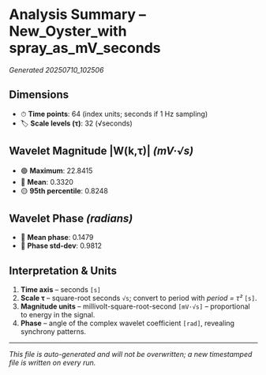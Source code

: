 # Analysis Summary – New_Oyster_with spray_as_mV_seconds

*Generated 20250710_102506*

## Dimensions
- ⏱ **Time points**: 64 (index units; seconds if 1 Hz sampling)
- 🏷 **Scale levels (τ)**: 32 (√seconds)

## Wavelet Magnitude |W(k,τ)|  *(mV·√s)*
- 🟢 **Maximum**: 22.8415
- 🔵 **Mean**: 0.3320
- 🟡 **95th percentile**: 0.8248

## Wavelet Phase *(radians)*
- 📏 **Mean phase**: 0.1479
- 📐 **Phase std-dev**: 0.9812

## Interpretation & Units
1. **Time axis** – seconds `[s]`  
2. **Scale τ** – square-root seconds `√s`; convert to period with *period = τ²* `[s]`.  
3. **Magnitude units** – millivolt-square-root-second `[mV·√s]` – proportional to energy in the signal.  
4. **Phase** – angle of the complex wavelet coefficient `[rad]`, revealing synchrony patterns.

---
*This file is auto-generated and will not be overwritten; a new timestamped file is written on every run.*
